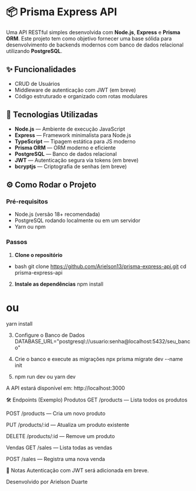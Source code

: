 # 📦 Prisma Express API

Uma API RESTful simples desenvolvida com **Node.js**, **Express** e **Prisma ORM**. Este projeto tem como objetivo fornecer uma base sólida para desenvolvimento de backends modernos com banco de dados relacional utilizando **PostgreSQL**.

## ✨ Funcionalidades

- CRUD de Usuários
- Middleware de autenticação com JWT (em breve)
- Código estruturado e organizado com rotas modulares

## 🚀 Tecnologias Utilizadas

- **Node.js** — Ambiente de execução JavaScript
- **Express** — Framework minimalista para Node.js
- **TypeScript** — Tipagem estática para JS moderno
- **Prisma ORM** — ORM moderno e eficiente
- **PostgreSQL** — Banco de dados relacional
- **JWT** — Autenticação segura via tokens (em breve)
- **bcryptjs** — Criptografia de senhas (em breve)

## ⚙️ Como Rodar o Projeto

### Pré-requisitos

- Node.js (versão 18+ recomendada)
- PostgreSQL rodando localmente ou em um servidor
- Yarn ou npm

### Passos

1. **Clone o repositório**

- bash
    git clone https://github.com/Arielson13/prisma-express-api.git
    cd prisma-express-api

2. **Instale as dependências**
  npm install
  # ou
  yarn install

3. Configure o Banco de Dados
   DATABASE_URL="postgresql://usuario:senha@localhost:5432/seu_banco"
   
4. Crie o banco e execute as migrações
  npx prisma migrate dev --name init

5. npm run dev ou yarn dev

A API estará disponível em: http://localhost:3000

🛠 Endpoints (Exemplo)
Produtos
GET /products — Lista todos os produtos

POST /products — Cria um novo produto

PUT /products/:id — Atualiza um produto existente

DELETE /products/:id — Remove um produto

Vendas
GET /sales — Lista todas as vendas

POST /sales — Registra uma nova venda

📌 Notas
Autenticação com JWT será adicionada em breve.

Desenvolvido por Arielson Duarte

